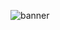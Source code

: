 ![banner](https://cloud.githubusercontent.com/assets/4376131/9156919/c440b096-3f0b-11e5-9aaf-d74a0ccb8fba.jpg)